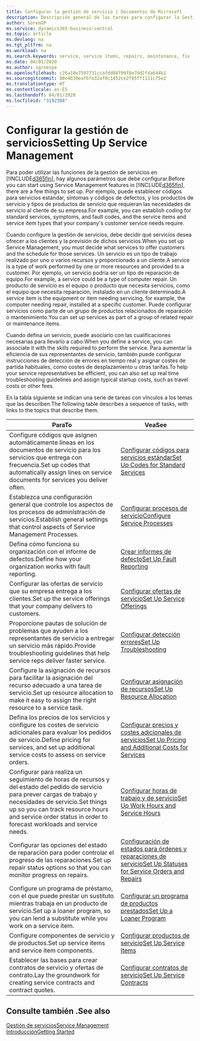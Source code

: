 ```yaml
---
title: Configurar la gestión de servicio | Documentos de Microsoft
description: Descripción general de las tareas para configurar la Gestión de servicios para adaptarla a la forma en que sus organizaciones gestionan sus servicios.
author: SorenGP
ms.service: dynamics365-business-central
ms.topic: article
ms.devlang: na
ms.tgt_pltfrm: na
ms.workload: na
ms.search.keywords: service, service items, repairs, maintenance, fix
ms.date: 04/01/2020
ms.author: sgroespe
ms.openlocfilehash: c26a10e7597731ccafdd88f99f8e7dd2fda644b1
ms.sourcegitcommit: 88e4b30eaf6fa32af0c1452ce2f85ff1111c75e2
ms.translationtype: HT
ms.contentlocale: es-ES
ms.lasthandoff: 04/01/2020
ms.locfileid: "3192308"
---
```

# <a name="setting-up-service-management"></a><span data-ttu-id="c419d-103">Configurar la gestión de servicios</span><span class="sxs-lookup"><span data-stu-id="c419d-103">Setting Up Service Management</span></span>
<span data-ttu-id="c419d-104">Para poder utilizar las funciones de la gestión de servicios en [!INCLUDE[d365fin](includes/d365fin_md.md)], hay algunos parámetros que debe configurar.</span><span class="sxs-lookup"><span data-stu-id="c419d-104">Before you can start using Service Management features in [!INCLUDE[d365fin](includes/d365fin_md.md)], there are a few things to set up.</span></span> <span data-ttu-id="c419d-105">Por ejemplo, puede establecer códigos para servicios estándar, síntomas y códigos de defectos, y los productos de servicio y tipos de productos de servicio que requieran las necesidades de servicio al cliente de su empresa.</span><span class="sxs-lookup"><span data-stu-id="c419d-105">For example, you can establish coding for standard services, symptoms, and fault codes, and the service items and service item types that your company's customer service needs require.</span></span>  

<span data-ttu-id="c419d-106">Cuando configure la gestión de servicios, debe decidir qué servicios desea ofrecer a los clientes y la previsión de dichos servicios.</span><span class="sxs-lookup"><span data-stu-id="c419d-106">When you set up Service Management, you must decide what services to offer customers and the schedule for those services.</span></span> <span data-ttu-id="c419d-107">Un servicio es un tipo de trabajo realizado por uno o varios recursos y proporcionado a un cliente.</span><span class="sxs-lookup"><span data-stu-id="c419d-107">A service is a type of work performed by one or more resources and provided to a customer.</span></span> <span data-ttu-id="c419d-108">Por ejemplo, un servicio podría ser un tipo de reparación de equipo.</span><span class="sxs-lookup"><span data-stu-id="c419d-108">For example, a service could be a type of computer repair.</span></span> <span data-ttu-id="c419d-109">Un producto de servicio es el equipo o producto que necesita servicios, como el equipo que necesita reparación, instalado en un cliente determinado.</span><span class="sxs-lookup"><span data-stu-id="c419d-109">A service item is the equipment or item needing servicing, for example, the computer needing repair, installed at a specific customer.</span></span> <span data-ttu-id="c419d-110">Puede configurar servicios como parte de un grupo de productos relacionados de reparación o mantenimiento.</span><span class="sxs-lookup"><span data-stu-id="c419d-110">You can set up services as part of a group of related repair or maintenance items.</span></span>  
  
<span data-ttu-id="c419d-111">Cuando defina un servicio, puede asociarlo con las cualificaciones necesarias para llevarlo a cabo.</span><span class="sxs-lookup"><span data-stu-id="c419d-111">When you define a service, you can associate it with the skills required to perform the service.</span></span> <span data-ttu-id="c419d-112">Para aumentar la eficiencia de sus representantes de servicio, también puede configurar instrucciones de detección de errores en tiempo real y asignar costes de partida habituales, como costes de desplazamiento u otras tarifas.</span><span class="sxs-lookup"><span data-stu-id="c419d-112">To help your service representatives be efficient, you can also set up real time troubleshooting guidelines and assign typical startup costs, such as travel costs or other fees.</span></span>  

<span data-ttu-id="c419d-113">En la tabla siguiente se indican una serie de tareas con vínculos a los temas que las describen.</span><span class="sxs-lookup"><span data-stu-id="c419d-113">The following table describes a sequence of tasks, with links to the topics that describe them.</span></span>  
  
| <span data-ttu-id="c419d-114">Para</span><span class="sxs-lookup"><span data-stu-id="c419d-114">To</span></span> | <span data-ttu-id="c419d-115">Vea</span><span class="sxs-lookup"><span data-stu-id="c419d-115">See</span></span> |
| --- | --- |
| <span data-ttu-id="c419d-116">Configure códigos que asignen automáticamente líneas en los documentos de servicio para los servicios que entrega con frecuencia.</span><span class="sxs-lookup"><span data-stu-id="c419d-116">Set up codes that automatically assign lines on service documents for services you deliver often.</span></span> |[<span data-ttu-id="c419d-117">Configurar códigos para servicios estándar</span><span class="sxs-lookup"><span data-stu-id="c419d-117">Set Up Codes for Standard Services</span></span>](service-how-setup-service-coding.md)|
| <span data-ttu-id="c419d-118">Establezca una configuración general que controle los aspectos de los procesos de administración de servicios.</span><span class="sxs-lookup"><span data-stu-id="c419d-118">Establish general settings that control aspects of Service Management Processes.</span></span>|[<span data-ttu-id="c419d-119">Configurar procesos de servicio</span><span class="sxs-lookup"><span data-stu-id="c419d-119">Configure Service Processes</span></span>](service-setup-service-processes.md)|
| <span data-ttu-id="c419d-120">Defina cómo funciona su organización con el informe de defectos.</span><span class="sxs-lookup"><span data-stu-id="c419d-120">Define how your organization works with fault reporting.</span></span> |[<span data-ttu-id="c419d-121">Crear informes de defecto</span><span class="sxs-lookup"><span data-stu-id="c419d-121">Set Up Fault Reporting</span></span>](service-how-setup-fault-reporting.md) |
| <span data-ttu-id="c419d-122">Configurar las ofertas de servicio que su empresa entrega a los clientes.</span><span class="sxs-lookup"><span data-stu-id="c419d-122">Set up the service offerings that your company delivers to customers.</span></span>|[<span data-ttu-id="c419d-123">Configurar ofertas de servicio</span><span class="sxs-lookup"><span data-stu-id="c419d-123">Set Up Service Offerings</span></span>](service-how-setup-service-offerings.md)|
| <span data-ttu-id="c419d-124">Proporcione pautas de solución de problemas que ayuden a los representantes de servicio a entregar un servicio más rápido.</span><span class="sxs-lookup"><span data-stu-id="c419d-124">Provide troubleshooting guidelines that help service reps deliver faster service.</span></span> |[<span data-ttu-id="c419d-125">Configurar detección errores</span><span class="sxs-lookup"><span data-stu-id="c419d-125">Set Up Troubleshooting</span></span>](service-how-setup-troubleshooting.md) |
| <span data-ttu-id="c419d-126">Configure la asignación de recursos para facilitar la asignación del recurso adecuado a una tarea de servicio.</span><span class="sxs-lookup"><span data-stu-id="c419d-126">Set up resource allocation to make it easy to assign the right resource to a service task.</span></span> |[<span data-ttu-id="c419d-127">Configurar asignación de recursos</span><span class="sxs-lookup"><span data-stu-id="c419d-127">Set Up Resource Allocation</span></span>](service-how-setup-resource-allocation.md) |
| <span data-ttu-id="c419d-128">Defina los precios de los servicios y configure los costes de servicio adicionales para evaluar los pedidos de servicio.</span><span class="sxs-lookup"><span data-stu-id="c419d-128">Define pricing for services, and set up additional service costs to assess on service orders.</span></span> |[<span data-ttu-id="c419d-129">Configurar precios y costes adicionales de servicios</span><span class="sxs-lookup"><span data-stu-id="c419d-129">Set Up Pricing and Additional Costs for Services</span></span>](service-how-setup-service-costs-pricing.md)|
| <span data-ttu-id="c419d-130">Configurar para realiza un seguimiento de horas de recursos y del estado del pedido de servicio para prever cargas de trabajo y necesidades de servicio.</span><span class="sxs-lookup"><span data-stu-id="c419d-130">Set things up so you can track resource hours and service order status in order to forecast workloads and service needs.</span></span>|[<span data-ttu-id="c419d-131">Configurar horas de trabajo y de servicio</span><span class="sxs-lookup"><span data-stu-id="c419d-131">Set Up Work Hours and Service Hours</span></span>](service-how-setup-work-service-hours.md)|
| <span data-ttu-id="c419d-132">Configurar las opciones del estado de reparación para poder controlar el progreso de las reparaciones.</span><span class="sxs-lookup"><span data-stu-id="c419d-132">Set up repair status options so that you can monitor progress on repairs.</span></span> | [<span data-ttu-id="c419d-133">Configuración de estados para órdenes y reparaciones de servicio</span><span class="sxs-lookup"><span data-stu-id="c419d-133">Set Up Statuses for Service Orders and Repairs</span></span>](service-order-repair-status.md)|
| <span data-ttu-id="c419d-134">Configure un programa de préstamo, con el que puede prestar un sustituto mientras trabaja en un producto de servicio.</span><span class="sxs-lookup"><span data-stu-id="c419d-134">Set up a loaner program, so you can lend a substitute while you work on a service item.</span></span> |[<span data-ttu-id="c419d-135">Configurar un programa de productos prestados</span><span class="sxs-lookup"><span data-stu-id="c419d-135">Set Up a Loaner Program</span></span>](service-how-setup-loaner-program.md) |
| <span data-ttu-id="c419d-136">Configure componentes de servicio y de productos.</span><span class="sxs-lookup"><span data-stu-id="c419d-136">Set up service items and service item components.</span></span> |[<span data-ttu-id="c419d-137">Configurar productos de servicio</span><span class="sxs-lookup"><span data-stu-id="c419d-137">Set Up Service Items</span></span>](service-how-setup-service-items.md) |
| <span data-ttu-id="c419d-138">Establecer las bases para crear contratos de servicio y ofertas de contrato.</span><span class="sxs-lookup"><span data-stu-id="c419d-138">Lay the groundwork for creating service contracts and contract quotes.</span></span> |[<span data-ttu-id="c419d-139">Configurar contratos de servicio</span><span class="sxs-lookup"><span data-stu-id="c419d-139">Set Up Service Contracts</span></span>](service-how-setup-service-contracts.md) |

## <a name="see-also"></a><span data-ttu-id="c419d-140">Consulte también .</span><span class="sxs-lookup"><span data-stu-id="c419d-140">See also</span></span>
[<span data-ttu-id="c419d-141">Gestión de servicios</span><span class="sxs-lookup"><span data-stu-id="c419d-141">Service Management</span></span>](service-service.md)  
[<span data-ttu-id="c419d-142">Introducción</span><span class="sxs-lookup"><span data-stu-id="c419d-142">Getting Started</span></span>](product-get-started.md)  
